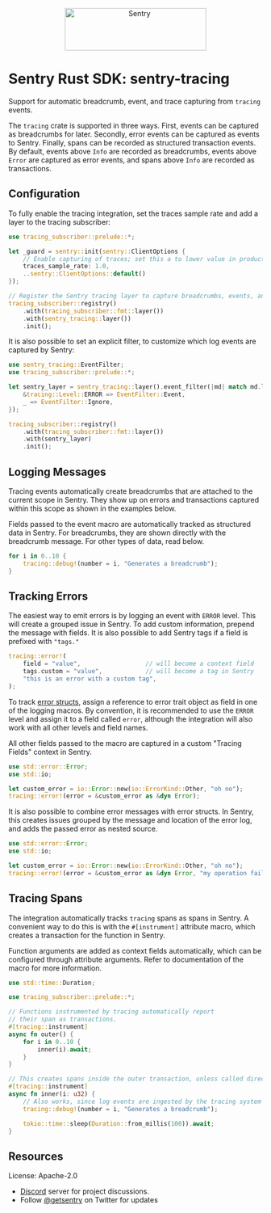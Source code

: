 <p align="center">
  <a href="https://sentry.io/?utm_source=github&utm_medium=logo" target="_blank">
    <img src="https://sentry-brand.storage.googleapis.com/sentry-wordmark-dark-280x84.png" alt="Sentry" width="280" height="84">
  </a>
</p>

# Sentry Rust SDK: sentry-tracing

Support for automatic breadcrumb, event, and trace capturing from `tracing` events.

The `tracing` crate is supported in three ways. First, events can be captured as breadcrumbs for
later. Secondly, error events can be captured as events to Sentry. Finally, spans can be
recorded as structured transaction events. By default, events above `Info` are recorded as
breadcrumbs, events above `Error` are captured as error events, and spans above `Info` are
recorded as transactions.

## Configuration

To fully enable the tracing integration, set the traces sample rate and add a layer to the
tracing subscriber:

```rust
use tracing_subscriber::prelude::*;

let _guard = sentry::init(sentry::ClientOptions {
    // Enable capturing of traces; set this a to lower value in production:
    traces_sample_rate: 1.0,
    ..sentry::ClientOptions::default()
});

// Register the Sentry tracing layer to capture breadcrumbs, events, and spans:
tracing_subscriber::registry()
    .with(tracing_subscriber::fmt::layer())
    .with(sentry_tracing::layer())
    .init();
```

It is also possible to set an explicit filter, to customize which log events are captured by
Sentry:

```rust
use sentry_tracing::EventFilter;
use tracing_subscriber::prelude::*;

let sentry_layer = sentry_tracing::layer().event_filter(|md| match md.level() {
    &tracing::Level::ERROR => EventFilter::Event,
    _ => EventFilter::Ignore,
});

tracing_subscriber::registry()
    .with(tracing_subscriber::fmt::layer())
    .with(sentry_layer)
    .init();
```

## Logging Messages

Tracing events automatically create breadcrumbs that are attached to the current scope in
Sentry. They show up on errors and transactions captured within this scope as shown in the
examples below.

Fields passed to the event macro are automatically tracked as structured data in Sentry. For
breadcrumbs, they are shown directly with the breadcrumb message. For other types of data, read
below.

```rust
for i in 0..10 {
    tracing::debug!(number = i, "Generates a breadcrumb");
}
```

## Tracking Errors

The easiest way to emit errors is by logging an event with `ERROR` level. This will create a
grouped issue in Sentry. To add custom information, prepend the message with fields. It is also
possible to add Sentry tags if a field is prefixed with `"tags."`

```rust
tracing::error!(
    field = "value",                  // will become a context field
    tags.custom = "value",            // will become a tag in Sentry
    "this is an error with a custom tag",
);
```

To track [error structs](https://docs.rs/sentry-tracing/0.31.6/sentry_tracing/std::error::Error), assign a reference to error trait object as field
in one of the logging macros. By convention, it is recommended to use the `ERROR` level and
assign it to a field called `error`, although the integration will also work with all other
levels and field names.

All other fields passed to the macro are captured in a custom "Tracing Fields" context in
Sentry.

```rust
use std::error::Error;
use std::io;

let custom_error = io::Error::new(io::ErrorKind::Other, "oh no");
tracing::error!(error = &custom_error as &dyn Error);
```

It is also possible to combine error messages with error structs. In Sentry, this creates issues
grouped by the message and location of the error log, and adds the passed error as nested
source.

```rust
use std::error::Error;
use std::io;

let custom_error = io::Error::new(io::ErrorKind::Other, "oh no");
tracing::error!(error = &custom_error as &dyn Error, "my operation failed");
```

## Tracing Spans

The integration automatically tracks `tracing` spans as spans in Sentry. A convenient way to do
this is with the `#[instrument]` attribute macro, which creates a transaction for the function
in Sentry.

Function arguments are added as context fields automatically, which can be configured through
attribute arguments. Refer to documentation of the macro for more information.

```rust
use std::time::Duration;

use tracing_subscriber::prelude::*;

// Functions instrumented by tracing automatically report
// their span as transactions.
#[tracing::instrument]
async fn outer() {
    for i in 0..10 {
        inner(i).await;
    }
}

// This creates spans inside the outer transaction, unless called directly.
#[tracing::instrument]
async fn inner(i: u32) {
    // Also works, since log events are ingested by the tracing system
    tracing::debug!(number = i, "Generates a breadcrumb");

    tokio::time::sleep(Duration::from_millis(100)).await;
}
```

## Resources

License: Apache-2.0

- [Discord](https://discord.gg/ez5KZN7) server for project discussions.
- Follow [@getsentry](https://twitter.com/getsentry) on Twitter for updates
